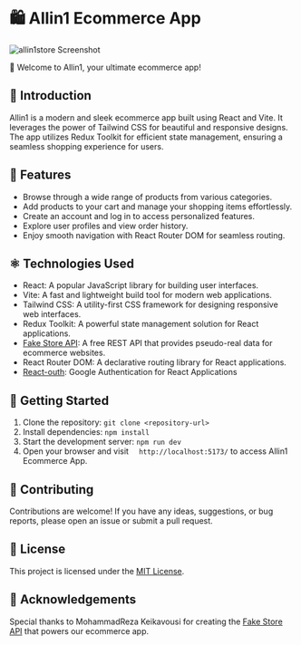 

# 🛍️ Allin1 Ecommerce App

![allin1store Screenshot](https://res.cloudinary.com/rohanss/image/upload/v1696516779/Screenshot_20231005_200910_fqboze.png)

🚀 Welcome to Allin1, your ultimate ecommerce app! 

## 📝 Introduction

Allin1 is a modern and sleek ecommerce app built using React and Vite. It leverages the power of Tailwind CSS for beautiful and responsive designs. The app utilizes Redux Toolkit for efficient state management, ensuring a seamless shopping experience for users.

## 🌟 Features

- Browse through a wide range of products from various categories.
- Add products to your cart and manage your shopping items effortlessly.
- Create an account and log in to access personalized features.
- Explore user profiles and view order history.
- Enjoy smooth navigation with React Router DOM for seamless routing.

## ⚛️ Technologies Used

- React: A popular JavaScript library for building user interfaces.
- Vite: A fast and lightweight build tool for modern web applications.
- Tailwind CSS: A utility-first CSS framework for designing responsive web interfaces.
- Redux Toolkit: A powerful state management solution for React applications.
- [Fake Store API](https://fakestoreapi.com/): A free REST API that provides pseudo-real data for ecommerce websites.
- React Router DOM: A declarative routing library for React applications.
- [React-outh](https://www.npmjs.com/package/@react-oauth/google): Google Authentication for React Applications
## 🚀 Getting Started

1. Clone the repository: `git clone <repository-url>`
2. Install dependencies: `npm install`
3. Start the development server: `npm run dev`
4. Open your browser and visit `  http://localhost:5173/` to access Allin1 Ecommerce App.

## 🤝 Contributing

Contributions are welcome! If you have any ideas, suggestions, or bug reports, please open an issue or submit a pull request.

## 📄 License

This project is licensed under the [MIT License](LICENSE).

## 🙏 Acknowledgements

Special thanks to MohammadReza Keikavousi for creating the [Fake Store API](https://fakestoreapi.com/) that powers our ecommerce app.

